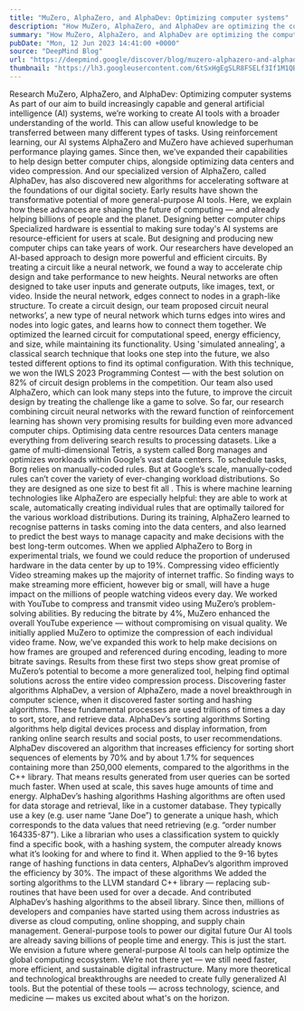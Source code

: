 ```yaml
---
title: "MuZero, AlphaZero, and AlphaDev: Optimizing computer systems"
description: "How MuZero, AlphaZero, and AlphaDev are optimizing the computing ecosystem that powers our world of devices."
summary: "How MuZero, AlphaZero, and AlphaDev are optimizing the computing ecosystem that powers our world of devices."
pubDate: "Mon, 12 Jun 2023 14:41:00 +0000"
source: "DeepMind Blog"
url: "https://deepmind.google/discover/blog/muzero-alphazero-and-alphadev-optimizing-computer-systems/"
thumbnail: "https://lh3.googleusercontent.com/6tSxHgEgSLR8FSELf3If1M1QBbXTtpsfH6w2ocuruWGnFDTdogbyNA8sHOyKpFYCja4hT7fGCVwl2xyI9biVB1bFNcnTxvYptuVdcT0XHMjn-TzG=w528-h297-n-nu-rw"
---
```


Research
MuZero, AlphaZero, and AlphaDev: Optimizing computer systems
As part of our aim to build increasingly capable and general artificial intelligence (AI) systems, we’re working to create AI tools with a broader understanding of the world. This can allow useful knowledge to be transferred between many different types of tasks.
Using reinforcement learning, our AI systems AlphaZero and MuZero have achieved superhuman performance playing games. Since then, we’ve expanded their capabilities to help design better computer chips, alongside optimizing data centers and video compression. And our specialized version of AlphaZero, called AlphaDev, has also discovered new algorithms for accelerating software at the foundations of our digital society.
Early results have shown the transformative potential of more general-purpose AI tools. Here, we explain how these advances are shaping the future of computing — and already helping billions of people and the planet.
Designing better computer chips
Specialized hardware is essential to making sure today's AI systems are resource-efficient for users at scale. But designing and producing new computer chips can take years of work.
Our researchers have developed an AI-based approach to design more powerful and efficient circuits. By treating a circuit like a neural network, we found a way to accelerate chip design and take performance to new heights.
Neural networks are often designed to take user inputs and generate outputs, like images, text, or video. Inside the neural network, edges connect to nodes in a graph-like structure.
To create a circuit design, our team proposed circuit neural networks’, a new type of neural network which turns edges into wires and nodes into logic gates, and learns how to connect them together.
We optimized the learned circuit for computational speed, energy efficiency, and size, while maintaining its functionality. Using 'simulated annealing', a classical search technique that looks one step into the future, we also tested different options to find its optimal configuration.
With this technique, we won the IWLS 2023 Programming Contest — with the best solution on 82% of circuit design problems in the competition.
Our team also used AlphaZero, which can look many steps into the future, to improve the circuit design by treating the challenge like a game to solve.
So far, our research combining circuit neural networks with the reward function of reinforcement learning has shown very promising results for building even more advanced computer chips.
Optimising data centre resources
Data centers manage everything from delivering search results to processing datasets. Like a game of multi-dimensional Tetris, a system called Borg manages and optimizes workloads within Google’s vast data centers.
To schedule tasks, Borg relies on manually-coded rules. But at Google’s scale, manually-coded rules can’t cover the variety of ever-changing workload distributions. So they are designed as one size to best fit all .
This is where machine learning technologies like AlphaZero are especially helpful: they are able to work at scale, automatically creating individual rules that are optimally tailored for the various workload distributions.
During its training, AlphaZero learned to recognise patterns in tasks coming into the data centers, and also learned to predict the best ways to manage capacity and make decisions with the best long-term outcomes.
When we applied AlphaZero to Borg in experimental trials, we found we could reduce the proportion of underused hardware in the data center by up to 19%.
Compressing video efficiently
Video streaming makes up the majority of internet traffic. So finding ways to make streaming more efficient, however big or small, will have a huge impact on the millions of people watching videos every day.
We worked with YouTube to compress and transmit video using MuZero’s problem-solving abilities. By reducing the bitrate by 4%, MuZero enhanced the overall YouTube experience — without compromising on visual quality.
We initially applied MuZero to optimize the compression of each individual video frame. Now, we’ve expanded this work to help make decisions on how frames are grouped and referenced during encoding, leading to more bitrate savings.
Results from these first two steps show great promise of MuZero’s potential to become a more generalized tool, helping find optimal solutions across the entire video compression process.
Discovering faster algorithms
AlphaDev, a version of AlphaZero, made a novel breakthrough in computer science, when it discovered faster sorting and hashing algorithms. These fundamental processes are used trillions of times a day to sort, store, and retrieve data.
AlphaDev’s sorting algorithms
Sorting algorithms help digital devices process and display information, from ranking online search results and social posts, to user recommendations.
AlphaDev discovered an algorithm that increases efficiency for sorting short sequences of elements by 70% and by about 1.7% for sequences containing more than 250,000 elements, compared to the algorithms in the C++ library. That means results generated from user queries can be sorted much faster. When used at scale, this saves huge amounts of time and energy.
AlphaDev’s hashing algorithms
Hashing algorithms are often used for data storage and retrieval, like in a customer database. They typically use a key (e.g. user name “Jane Doe”) to generate a unique hash, which corresponds to the data values that need retrieving (e.g. “order number 164335-87”).
Like a librarian who uses a classification system to quickly find a specific book, with a hashing system, the computer already knows what it’s looking for and where to find it. When applied to the 9-16 bytes range of hashing functions in data centers, AlphaDev’s algorithm improved the efficiency by 30%.
The impact of these algorithms
We added the sorting algorithms to the LLVM standard C++ library — replacing sub-routines that have been used for over a decade. And contributed AlphaDev’s hashing algorithms to the abseil library.
Since then, millions of developers and companies have started using them across industries as diverse as cloud computing, online shopping, and supply chain management.
General-purpose tools to power our digital future
Our AI tools are already saving billions of people time and energy. This is just the start. We envision a future where general-purpose AI tools can help optimize the global computing ecosystem.
We’re not there yet — we still need faster, more efficient, and sustainable digital infrastructure.
Many more theoretical and technological breakthroughs are needed to create fully generalized AI tools. But the potential of these tools — across technology, science, and medicine — makes us excited about what's on the horizon.